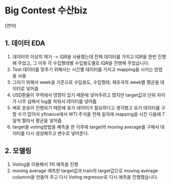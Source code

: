 # Big Contest 수산biz

(연어)
## 1. 데이터 EDA
1. 데이터의 이상치 제거 -> IQR을 사용했는데 전체 데이터를 가지고 IQR을 한번 진행해 주었고, 그 이후 각 수입형태별 수입용도별로 IQR을 진행해 주었습니다.
2. Test 데이터를 맞추기 위해서는 시간별 데이터를 가지고 mapping을 시키는 방법을 사용
3. 그러기 위해서 week을 기준으로 수입용도, 수입형태, 제조국의 week별 평균을 데이터로 넣어줌
4. USD환율이 무역에서 영향이 있기 때문에 넣어주려고 했지만 target값과 단위 차이가 너무 심해서 log를 씌워서 데이터를 넣어줌
5. 배로 운송이 진행되기 때문에 유가 데이터가 필요하다고 생각했고 유가 데이터를 구할 수가 없어서 yfinance에서 WTI 주식을 전체 일자에 mapping을 시킨 다음에 7일씩 짤라서 평균을 넣어줌
6. target을 voting방법을 예측을 한 이후에 target의 moving average를 구해서 데이터를 다시 생성해주고 변수로 넣어준다.

## 2. 모델링
1. Voting을 이용해서 1차 예측을 진행
2. moving average 예측한 target값과 train의 target값으로 moving average columnn을 만들어 주고 다시 Voting regressor로 다시 예측을 진행했습니다.
